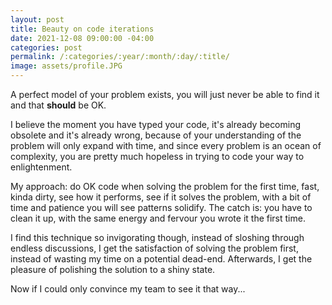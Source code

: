 ```yaml
---
layout: post
title: Beauty on code iterations
date: 2021-12-08 09:00:00 -04:00
categories: post
permalink: /:categories/:year/:month/:day/:title/
image: assets/profile.JPG
---
```


A perfect model of your problem exists, you will just never be able to find it and that **should** be OK.

I believe the moment you have typed your code, it's already becoming obsolete and it's already wrong, because of your understanding of the problem will only expand with time, and since every problem is an ocean of complexity, you are pretty much hopeless in trying to code your way to enlightenment.

My approach: do OK code when solving the problem for the first time, fast, kinda dirty, see how it performs, see if it solves the problem, with a bit of time and patience you will see patterns solidify. The catch is: you have to clean it up, with the same energy and fervour you wrote it the first time.

I find this technique so invigorating though, instead of sloshing through endless discussions, I get the satisfaction of solving the problem first, instead of wasting my time on a potential dead-end. Afterwards, I get the pleasure of polishing the solution to a shiny state.

Now if I could only convince my team to see it that way...
